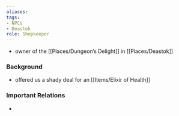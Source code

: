 ```yaml
---
aliases: 
tags: 
- NPCs
- Deastok
role: Shopkeeper
---
```


-  owner of the [[Places/Dungeon’s Delight]] in [[Places/Deastok]]

### Background
-  offered us a shady deal for an [[Items/Elixir of Health]]

### Important Relations
-  